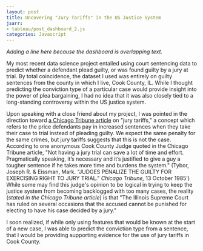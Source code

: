 ```yaml
---
layout: post
title: Uncovering "Jury Tariffs" in the US Justice System
jsarr:
- tableau/post_dashboard_2.js
categories: Javascript
---
```


*Adding a line here because the dashboard is overlapping text.*

My most recent data science project entailed using court sentencing data to predict whether a defendant plead guilty, or was found guilty by a jury at trial. By total coincidence, the dataset I used was entirely on guilty sentences from the county in which I live, Cook County, IL. While I thought predicting the conviction type of a particular case would provide insight into the power of plea bargaining, I had no idea that it was also closely tied to a long-standing controversy within the US justice system.

Upon speaking with a close friend about my project, I was pointed in the direction toward [a Chicago Tribune article](https://www.chicagotribune.com/news/ct-xpm-1985-10-13-8503090729-story.html) on "jury tariffs," a concept which refers to the price defendants pay in increased sentences when they take their case to trial instead of pleading guilty. We expect the same penalty for the same crimes, but jury tariffs suggests that this is not the case. According to one anonymous Cook County Judge quoted in the Chicago Tribune article, "Not having a jury trial can save a lot of time and effort. Pragmatically speaking, it’s necessary and it’s justified to give a guy a tougher sentence if he takes more time and burdens the system." (Tybor, Joseph R. & Eissman, Mark. "JUDGES PENALIZE THE GUILTY FOR EXERCISING RIGHT TO JURY TRIAL." *Chicago Tribune,* 13 October 1985') While some may find this judge's opinion to be logical in trying to keep the justice system from becoming backlogged with too many cases, the reality (*stated in the Chicago Tribune article*) is that "The Illinois Supreme Court has ruled on several occasions that the accused cannot be punished for electing to have his case decided by a jury."

I soon realized, if while only using features that would be known at the start of a new case, I was able to predict the conviction type from a sentence, that I would be providing supporting evidence for the use of jury tariffs in Cook County.
